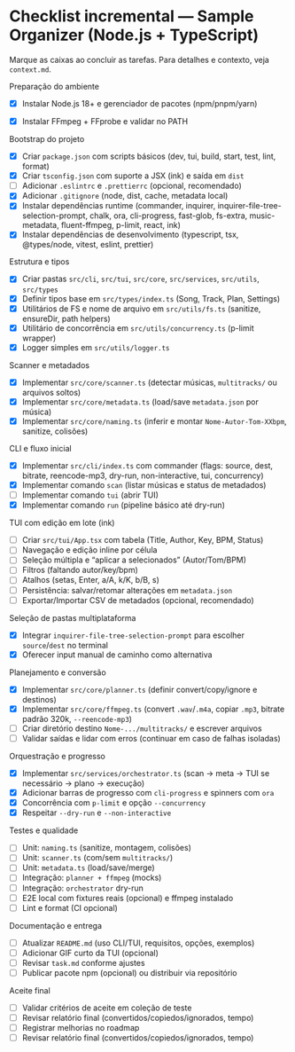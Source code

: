 # Checklist incremental — Sample Organizer (Node.js + TypeScript)

Marque as caixas ao concluir as tarefas. Para detalhes e contexto, veja `context.md`.

Preparação do ambiente
- [x] Instalar Node.js 18+ e gerenciador de pacotes (npm/pnpm/yarn)
- [x] Instalar FFmpeg + FFprobe e validar no PATH
 

Bootstrap do projeto
- [x] Criar `package.json` com scripts básicos (dev, tui, build, start, test, lint, format)
- [x] Criar `tsconfig.json` com suporte a JSX (ink) e saída em `dist`
- [ ] Adicionar `.eslintrc` e `.prettierrc` (opcional, recomendado)
- [x] Adicionar `.gitignore` (node, dist, cache, metadata local)
- [x] Instalar dependências runtime (commander, inquirer, inquirer-file-tree-selection-prompt, chalk, ora, cli-progress, fast-glob, fs-extra, music-metadata, fluent-ffmpeg, p-limit, react, ink)
- [x] Instalar dependências de desenvolvimento (typescript, tsx, @types/node, vitest, eslint, prettier)

Estrutura e tipos
- [x] Criar pastas `src/cli`, `src/tui`, `src/core`, `src/services`, `src/utils`, `src/types`
- [x] Definir tipos base em `src/types/index.ts` (Song, Track, Plan, Settings)
- [x] Utilitários de FS e nome de arquivo em `src/utils/fs.ts` (sanitize, ensureDir, path helpers)
- [x] Utilitário de concorrência em `src/utils/concurrency.ts` (p-limit wrapper)
- [x] Logger simples em `src/utils/logger.ts`

Scanner e metadados
- [x] Implementar `src/core/scanner.ts` (detectar músicas, `multitracks/` ou arquivos soltos)
- [x] Implementar `src/core/metadata.ts` (load/save `metadata.json` por música)
- [x] Implementar `src/core/naming.ts` (inferir e montar `Nome-Autor-Tom-XXbpm`, sanitize, colisões)

CLI e fluxo inicial
- [x] Implementar `src/cli/index.ts` com commander (flags: source, dest, bitrate, reencode-mp3, dry-run, non-interactive, tui, concurrency)
- [x] Implementar comando `scan` (listar músicas e status de metadados)
- [ ] Implementar comando `tui` (abrir TUI)
- [x] Implementar comando `run` (pipeline básico até dry-run)

TUI com edição em lote (ink)
- [ ] Criar `src/tui/App.tsx` com tabela (Title, Author, Key, BPM, Status)
- [ ] Navegação e edição inline por célula
- [ ] Seleção múltipla e “aplicar a selecionados” (Autor/Tom/BPM)
- [ ] Filtros (faltando autor/key/bpm)
- [ ] Atalhos (setas, Enter, a/A, k/K, b/B, s)
- [ ] Persistência: salvar/retomar alterações em `metadata.json`
- [ ] Exportar/Importar CSV de metadados (opcional, recomendado)

Seleção de pastas multiplataforma
- [x] Integrar `inquirer-file-tree-selection-prompt` para escolher `source`/`dest` no terminal
- [x] Oferecer input manual de caminho como alternativa

Planejamento e conversão
- [x] Implementar `src/core/planner.ts` (definir convert/copy/ignore e destinos)
- [x] Implementar `src/core/ffmpeg.ts` (convert `.wav`/`.m4a`, copiar `.mp3`, bitrate padrão 320k, `--reencode-mp3`)
- [ ] Criar diretório destino `Nome-.../multitracks/` e escrever arquivos
- [ ] Validar saídas e lidar com erros (continuar em caso de falhas isoladas)

Orquestração e progresso
- [x] Implementar `src/services/orchestrator.ts` (scan → meta → TUI se necessário → plano → execução)
- [x] Adicionar barras de progresso com `cli-progress` e spinners com `ora`
- [x] Concorrência com `p-limit` e opção `--concurrency`
- [x] Respeitar `--dry-run` e `--non-interactive`

Testes e qualidade
- [ ] Unit: `naming.ts` (sanitize, montagem, colisões)
- [ ] Unit: `scanner.ts` (com/sem `multitracks/`)
- [ ] Unit: `metadata.ts` (load/save/merge)
- [ ] Integração: `planner + ffmpeg` (mocks)
- [ ] Integração: `orchestrator` dry-run
- [ ] E2E local com fixtures reais (opcional) e ffmpeg instalado
- [ ] Lint e format (CI opcional)

Documentação e entrega
- [ ] Atualizar `README.md` (uso CLI/TUI, requisitos, opções, exemplos)
- [ ] Adicionar GIF curto da TUI (opcional)
- [ ] Revisar `task.md` conforme ajustes
- [ ] Publicar pacote npm (opcional) ou distribuir via repositório

Aceite final
- [ ] Validar critérios de aceite em coleção de teste
- [ ] Revisar relatório final (convertidos/copiedos/ignorados, tempo)
- [ ] Registrar melhorias no roadmap
- [ ] Revisar relatório final (convertidos/copiedos/ignorados, tempo)
